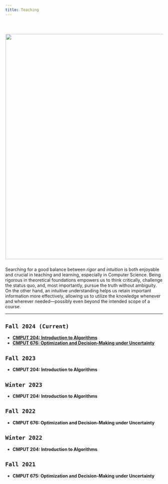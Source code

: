 ```yaml
---
title: Teaching
---
```



<div>
<img alt="" src="/img/rigor_intuition_f.png" style="min-width:220px; float:center; margin: 40px 1px 10px 1px" width="720"/>
</div>

Searching for a good balance between _rigor_ and _intuition_ is both enjoyable and crucial in teaching and learning, especially in Computer Science. Being rigorous in theoretical foundations empowers us to think critically, challenge the status quo, and, most importantly, pursue the truth without ambiguity. On the other hand, an intuitive understanding helps us retain important information more effectively, allowing us to utilize the knowledge whenever and wherever needed—possibly even beyond the intended scope of a course.

---


## `Fall 2024 (Current)`
>
- [**CMPUT 204: Introduction to Algorithms**](https://eclass.srv.ualberta.ca/course/view.php?id=98513)
- [**CMPUT 676: Optimization and Decision-Making under Uncertainty**](/teaching/optcourse/fall2024)


## `Fall 2023`
>
- **CMPUT 204: Introduction to Algorithms**


## `Winter 2023`
>
- **CMPUT 204: Introduction to Algorithms**


## `Fall 2022`
>
- **CMPUT 676: Optimization and Decision-Making under Uncertainty**

<!-- - Course enrollment: 20-25
- USRI course rating: 4.9 / 5
- USRI instructor rating: 4.9 / 5 -->


## `Winter 2022`
>
- **CMPUT 204: Introduction to Algorithms**

<!-- - Course enrollment: 150-200
- USRI course rating: 4.5 / 5
- USRI instructor rating: 4.7 / 5 -->


## `Fall 2021`
>
- **CMPUT 675: Optimization and Decision-Making under Uncertainty**

<!-- - Course enrollment: 20-25
- USRI course rating: 4.6 / 5
- USRI instructor rating: 4.7 / 5 -->


